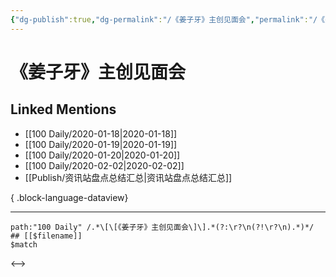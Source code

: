 ```yaml
---
{"dg-publish":true,"dg-permalink":"/《姜子牙》主创见面会","permalink":"/《姜子牙》主创见面会/","created":"2023-04-02T16:42:40.000+08:00","updated":"2023-08-24T18:26:40.953+08:00"}
---
```


# 《姜子牙》主创见面会

## Linked Mentions
- [[100 Daily/2020-01-18\|2020-01-18]]
- [[100 Daily/2020-01-19\|2020-01-19]]
- [[100 Daily/2020-01-20\|2020-01-20]]
- [[100 Daily/2020-02-02\|2020-02-02]]
- [[Publish/资讯站盘点总结汇总\|资讯站盘点总结汇总]]

{ .block-language-dataview}

---

```expander
path:"100 Daily" /.*\[\[《姜子牙》主创见面会\]\].*(?:\r?\n(?!\r?\n).*)*/
## [[$filename]]
$match
```

<-->